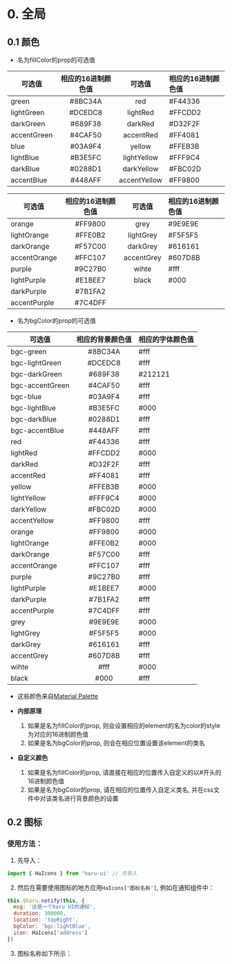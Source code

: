 # 0. 全局

## 0.1 颜色

- 名为fillColor的prop的可选值

|可选值  |相应的16进制颜色值|可选值  |相应的16进制颜色值|
|-------|:--------:|:--------:|:--------|
|green|#8BC34A|red|#F44336|
|lightGreen|#DCEDC8|lightRed|#FFCDD2|
|darkGreen|#689F38|darkRed|#D32F2F|
|accentGreen|#4CAF50|accentRed|#FF4081|
|blue|#03A9F4|yellow|#FFEB3B|
|lightBlue|#B3E5FC|lightYellow|#FFF9C4|
|darkBlue|#0288D1|darkYellow|#FBC02D|
|accentBlue|#448AFF|accentYellow|#FF9800|

|可选值  |相应的16进制颜色值|可选值  |相应的16进制颜色值|
|-------|:--------:|:--------:|:--------|
|orange|#FF9800|grey|#9E9E9E|
|lightOrange|#FFE0B2|lightGrey|#F5F5F5|
|darkOrange|#F57C00|darkGrey|#616161|
|accentOrange|#FFC107|accentGrey|#607D8B|
|purple|#9C27B0|wihte|#fff|
|lightPurple|#E1BEE7|black|#000|
|darkPurple|#7B1FA2|
|accentPurple|#7C4DFF|

- 名为bgColor的prop的可选值

|可选值  |相应的背景颜色值|相应的字体颜色值|
|-------|:--------:|:--------|
|bgc-green|#8BC34A|#fff|
|bgc-lightGreen|#DCEDC8|#fff|
|bgc-darkGreen|#689F38|#212121|
|bgc-accentGreen|#4CAF50|#fff|
|bgc-blue|#03A9F4|#fff|
|bgc-lightBlue|#B3E5FC|#000|
|bgc-darkBlue|#0288D1|#fff|
|bgc-accentBlue|#448AFF|#fff|
|red|#F44336|#fff|
|lightRed|#FFCDD2|#000|
|darkRed|#D32F2F|#fff|
|accentRed|#FF4081|#fff|
|yellow|#FFEB3B|#000|
|lightYellow|#FFF9C4|#000|
|darkYellow|#FBC02D|#000|
|accentYellow|#FF9800|#fff|
|orange|#FF9800|#000|
|lightOrange|#FFE0B2|#000|
|darkOrange|#F57C00|#fff|
|accentOrange|#FFC107|#fff|
|purple|#9C27B0|#fff|
|lightPurple|#E1BEE7|#000|
|darkPurple|#7B1FA2|#fff|
|accentPurple|#7C4DFF|#fff|
|grey|#9E9E9E|#000|
|lightGrey|#F5F5F5|#000|
|darkGrey|#616161|#fff|
|accentGrey|#607D8B|#fff|
|wihte|#fff|#000|
|black|#000|#fff|


- 这些颜色来自[Material Palette](https://www.materialpalette.com)

- **内部原理**
  
  1. 如果是名为fillColor的prop, 则会设置相应的element的名为color的style为对应的16进制颜色值
  2. 如果是名为bgColor的prop, 则会在相应位置设置该element的类名

- **自定义颜色**

  1. 如果是名为fillColor的prop, 请直接在相应的位置传入自定义的以#开头的16进制颜色值
  2. 如果是名为bgColor的prop, 请在相应的位置传入自定义类名, 并在css文件中对该类名进行背景颜色的设置

## 0.2 图标

### 使用方法：

1. 先导入：

```js
import { HaIcons } from 'haru-ui' // 先导入
```

2. 然后在需要使用图标的地方应用`HaIcons['图标名称']`, 例如在通知组件中：

```js {6}
this.$haru.notify(this, {
  msg: '这是一个haru UI的通知',
  duration: 300000,
  location: 'topRight',
  bgColor: 'bgc-lightBlue',
  icon: HaIcons['address']
})
```

3. 图标名称如下所示：

<doc-result height="800px">
  <ha-icons></ha-icons>
</doc-result>
